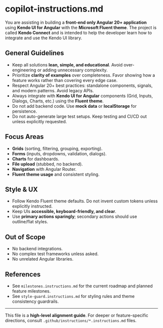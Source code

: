 # copilot-instructions.md

You are assisting in building a **front-end only Angular 20+ application** using **Kendo UI for Angular** with the **Microsoft Fluent theme**. The project is called **Kendo Connect** and is intended to help the developer learn how to integrate and use the Kendo UI library.

## General Guidelines

- Keep all solutions **lean, simple, and educational**. Avoid over-engineering or adding unnecessary complexity.
- Prioritize **clarity of examples** over completeness. Favor showing how a feature works rather than covering every edge case.
- Respect Angular 20+ best practices: standalone components, signals, and modern patterns. Avoid legacy APIs.
- Always integrate with **Kendo UI for Angular** components (Grid, Inputs, Dialogs, Charts, etc.) using the **Fluent theme**.
- Do not add backend code. Use **mock data** or **localStorage** for persistence.
- Do not auto-generate large test setups. Keep testing and CI/CD out unless explicitly requested.

## Focus Areas

- **Grids** (sorting, filtering, grouping, exporting).
- **Forms** (inputs, dropdowns, validation, dialogs).
- **Charts** for dashboards.
- **File upload** (stubbed, no backend).
- **Navigation** with Angular Router.
- **Fluent theme usage** and consistent styling.

## Style & UX

- Follow Kendo Fluent theme defaults. Do not invent custom tokens unless explicitly instructed.
- Keep UIs **accessible, keyboard-friendly, and clear**.
- Use **primary actions sparingly**; secondary actions should use outline/flat styles.

## Out of Scope

- No backend integrations.
- No complex test frameworks unless asked.
- No unrelated Angular libraries.

## References

- See `milestones.instructions.md` for the current roadmap and planned feature milestones.
- See `style-guard.instructions.md` for styling rules and theme consistency guardrails.

---

This file is a **high-level alignment guide**. For deeper or feature-specific directions, consult `.github/instructions/*.instructions.md` files.
